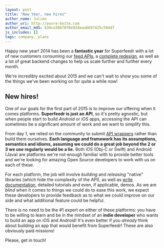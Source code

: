```yaml
---
layout: post
title: "New Year, new hires"
author_name: Julien
author_uri: http://ouvre-boite.com
author_email_md5: b30ce50678f0e934eaa6697425c59dd7
js_includes: []
tags: company, plans
---
```


Happy new year! 2014 has been a **fantastic year** for Superfeedr with a lot of new customers consuming our [feed APIs](https://superfeedr.com/subscriber), a [complete redesign](http://blog.superfeedr.com/new-design/), as well as a lot of great backend changes to help us scale further and further every month. 

We're incredibly excited about 2015 and we can't wait to show you some of the things we've been working on for quite a while now!

## New hires!

One of our goals for the first part of 2015 is to improve our offering when it comes platforms. **Superfeedr is just an API**, so it's pretty agnostic, but when people start to build *Android* or *iOS* apps, accessing the API can sometimes be a significant amount of work and we want to simplify this.

From day 1, we relied on the community to submit [API wrappers](https://github.com/superfeedr/) rather than build them ourselves. **Each language and framework has its assumptions, semantics and idioms, assuming we could do a great job beyond the 2 or 3 we use regularly would be a lie.** Both iOS (Obj-C or Swift) and Android (Java) are platforms we're not enough familiar with to provide better tools and we're looking for amazing Open Source developers to work with us on each of these.

For each platform, the job will involve *building* and *releasing* "native" libraries (which hide the complexity of the API), as well as [write documentation](http://documentation.superfeedr.com/), detailed tutorials and even, if applicable, demos. As we are *blind* when it comes to things we could do to ease this work, we expect these developers to provide feedback as to what we could improve on our side and what additional feature could be helpful.

There is no need to be the #1 expert on either of these platforms: you have to be willing to learn and be in the mindset of an **indie developer** who wants to build an app on iOS and Android! It's even better if you *already* think about building an app that would benefit from Superfeedr! These are also obviously paid missions!

Please, get in touch!

